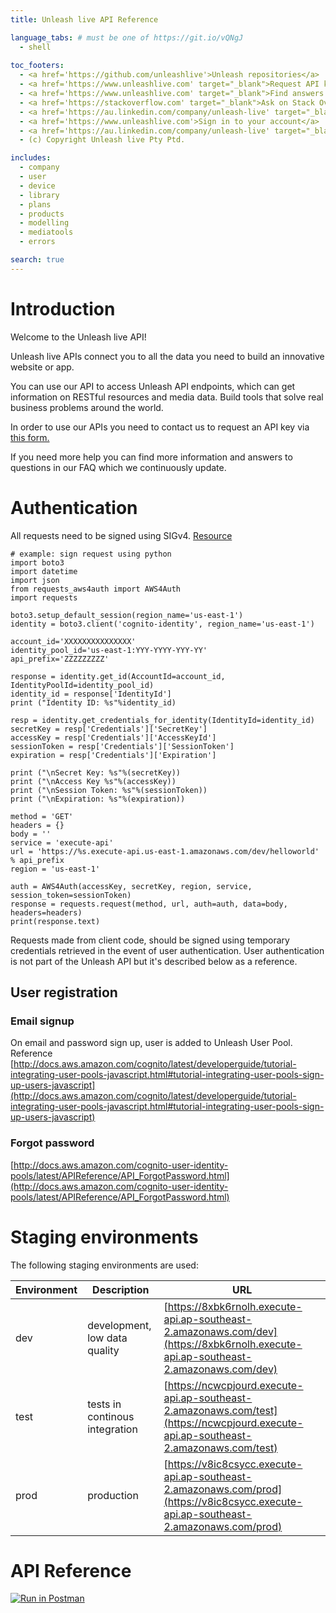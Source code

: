 ```yaml
---
title: Unleash live API Reference

language_tabs: # must be one of https://git.io/vQNgJ
  - shell
  
toc_footers:
  - <a href='https://github.com/unleashlive'>Unleash repositories</a>
  - <a href='https://www.unleashlive.com' target="_blank">Request API key</a>
  - <a href='https://www.unleashlive.com' target="_blank">Find answers in our FAQ</a>
  - <a href='https://stackoverflow.com' target="_blank">Ask on Stack Overflow</a>
  - <a href='https://au.linkedin.com/company/unleash-live' target="_blank">Follow us on LinkedIn</a>
  - <a href='https://www.unleashlive.com'>Sign in to your account</a>
  - <a href='https://au.linkedin.com/company/unleash-live' target="_blank">Join the team!</a>
  - (c) Copyright Unleash live Pty Ptd.

includes:
  - company
  - user
  - device
  - library
  - plans
  - products
  - modelling
  - mediatools
  - errors

search: true
---
```


# Introduction

Welcome to the Unleash live API!

Unleash live APIs connect you to all the data you need to build an innovative website or app.

You can use our API to access Unleash API endpoints, which can get information on RESTful resources and media data.
Build tools that solve real business problems around the world.

<aside class="success">
In order to use our APIs you need to contact us to request an API key via <a href='https://www.unleashlive.com' target="_blank">this form.</a>

If you need more help you can find more information and answers to questions in our FAQ which we continuously update.
</aside>

# Authentication

All requests need to be signed using SIGv4.  [Resource](http://docs.aws.amazon.com/general/latest/gr/sigv4_signing.html)

```
# example: sign request using python
import boto3
import datetime
import json
from requests_aws4auth import AWS4Auth
import requests

boto3.setup_default_session(region_name='us-east-1')
identity = boto3.client('cognito-identity', region_name='us-east-1')

account_id='XXXXXXXXXXXXXXX'
identity_pool_id='us-east-1:YYY-YYYY-YYY-YY'
api_prefix='ZZZZZZZZZ'

response = identity.get_id(AccountId=account_id, IdentityPoolId=identity_pool_id)
identity_id = response['IdentityId']
print ("Identity ID: %s"%identity_id)

resp = identity.get_credentials_for_identity(IdentityId=identity_id)
secretKey = resp['Credentials']['SecretKey']
accessKey = resp['Credentials']['AccessKeyId']
sessionToken = resp['Credentials']['SessionToken']
expiration = resp['Credentials']['Expiration']

print ("\nSecret Key: %s"%(secretKey))
print ("\nAccess Key %s"%(accessKey))
print ("\nSession Token: %s"%(sessionToken))
print ("\nExpiration: %s"%(expiration))

method = 'GET'
headers = {}
body = ''
service = 'execute-api'
url = 'https://%s.execute-api.us-east-1.amazonaws.com/dev/helloworld' % api_prefix
region = 'us-east-1'

auth = AWS4Auth(accessKey, secretKey, region, service, session_token=sessionToken)
response = requests.request(method, url, auth=auth, data=body, headers=headers)
print(response.text)
```
Requests made from client code, should be signed using temporary credentials retrieved in the event of user authentication.
User authentication is not part of the Unleash API but it's described below as a reference.

## User registration

### Email signup

On email and password sign up, user is added to Unleash User Pool. 
Reference [http://docs.aws.amazon.com/cognito/latest/developerguide/tutorial-integrating-user-pools-javascript.html#tutorial-integrating-user-pools-sign-up-users-javascript](http://docs.aws.amazon.com/cognito/latest/developerguide/tutorial-integrating-user-pools-javascript.html#tutorial-integrating-user-pools-sign-up-users-javascript)

### Forgot password
[http://docs.aws.amazon.com/cognito-user-identity-pools/latest/APIReference/API_ForgotPassword.html](http://docs.aws.amazon.com/cognito-user-identity-pools/latest/APIReference/API_ForgotPassword.html)

# Staging environments

The following staging environments are used:

Environment | Description | URL
-------------- | -------------- | --------------
dev | development, low data quality | [https://8xbk6rnolh.execute-api.ap-southeast-2.amazonaws.com/dev](https://8xbk6rnolh.execute-api.ap-southeast-2.amazonaws.com/dev)
test |  tests in continous integration | [https://ncwcpjourd.execute-api.ap-southeast-2.amazonaws.com/test](https://ncwcpjourd.execute-api.ap-southeast-2.amazonaws.com/test)
prod |  production  | [https://v8ic8csycc.execute-api.ap-southeast-2.amazonaws.com/prod](https://v8ic8csycc.execute-api.ap-southeast-2.amazonaws.com/prod)

# API Reference


[![Run in Postman](https://run.pstmn.io/button.svg)](https://app.getpostman.com/run-collection/e7ac03ad09c771821f2a)